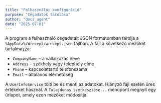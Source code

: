 ```yaml
---
title: "Felhasználói konfiguráció"
purpose: "Cégadatok tárolása"
author: "docs_agent"
date: "2025-07-01"
---
```


A program a felhasználó cégadatait JSON formátumban tárolja a `%AppData%/Wrecept/wrecept.json` fájlban. A fájl a következő mezőket tartalmazza:

- `CompanyName` – a vállalkozás neve
- `Address` – székhely vagy telephely címe
- `Phone` – kapcsolattartó telefonszáma
- `Email` – általános elérhetőség

A `UserInfoService` tölti be és menti az adatokat. Hiányzó fájl esetén üres értékeket használ. A `Tulajdonos szerkesztése...` menüpont megnyit egy űrlapot, amely ezen mezőket módosítja.

